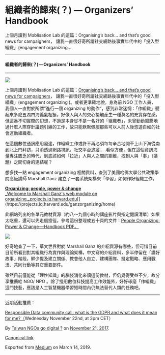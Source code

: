 組織者的歸來(？) — Organizers’ Handbook
================================

上個月讀到 Moblisation Lab 的這篇：Organising’s back… and that’s good news for campaigners， 讓我一直很好奇所謂社交網路後事實年代中的「投入型組織」(engagement organizing…

* * *

#### 組織者的歸來(？) — Organizers’ Handbook

* * *

![](https://cdn-images-1.medium.com/max/800/1*lraArQjd3DMbzgQ6RKvGmw.png)

上個月讀到 Moblisation Lab 的這篇：[Organising’s back… and that’s good news for campaigners](https://mobilisationlab.org/engagement-organising-winning-campaigns/)， 讓我一直很好奇所謂社交網路後事實年代中的「投入型組織」(engagement organizing )。或者更準確地說，身為前 NGO 工作人員，我個人一直對於所謂”進行一個 organizing 的動作“，感到非常迷惘：「作組織」聽起來多麼五湖四海義氣相挺，好像人與人的交心接觸産生一種莫名的充實存在感。但這番不切實際的幻想，不過是本身從不是一名好的「組織者」，未曾勤勤懇懇地過什麼人際穿針議題引線的工作，故只能默默佩服那些可以人前人後悠遊自如的社會運動組織者。

在這個數位通訊應用發達，作組織工作或許不再必須每每辛苦地開車上山下海從南到北上門拜訪，只消透過網路視訊，社交平台追蹤…..看似方便，但在這個資訊海量專注匱乏的時代，到底該如何「拉近」人與人之間的距離，找到人與「事」（議題）之間切身的連結呢？

想多找一點 engagement organizing 相關資料，查到了美國哈佛大學公共政策學院高級講師 Marshall Ganz 建立了一套系統架構來「學習」如何作好組織工作。

[**Organizing: people, power & change**  
_Welcome to Marshall Ganz's web module on organizing._projects.iq.harvard.edu](https://projects.iq.harvard.edu/ganzorganizing/home "https://projects.iq.harvard.edu/ganzorganizing/home")[](https://projects.iq.harvard.edu/ganzorganizing/home)

此網站列出的各單元教材資源（約八～九個小時的講座影片與指定閱讀清單）如果太吃重，還可以先走個捷徑，參考這份整理成五十頁的文件：[People Organizing: Power & Change — Handbook PDF。](http://d3n8a8pro7vhmx.cloudfront.net/themes/52e6e37401925b6f9f000002/attachments/original/1423171411/Organizers_Handbook.pdf?1423171411)

![](https://cdn-images-1.medium.com/max/800/1*DfUiG40BVzZVIyKD4u4DoQ.png)

好奇地查了一下，華文世界對於 Marshall Ganz 的介紹資源有哪些，但可惜目前目前所看到對其組織行為實作與理論架構，中文寫的介紹資料，多半停留在「講好故事」階段，鮮少提及建立關係、教會他人自立、建構團隊、擬定戰略、應用戰法、共同行動等其它重要部件。

雖然目前僅能從「理性知識」的腦袋消化來讀這份教材，但仍覺得受益不少，故分享推薦給 NGO/ NPO 。除了擅用數位科技提高工作效能外，好好琢磨「作組織」這門技藝，應該是人工智慧機器學習短時間內仍無法替代人類的任務吧。

* * *

近期活動推薦：

[Responsible Data community call: what is the GDPR and what does it mean for me?（](https://responsibledata.io/community-call-gdpr-and-you/)Wednesday November 22nd, at 3pm CET）

By [Taiwan NGOs go digital ?](https://medium.com/@twngo) on [November 21, 2017](https://medium.com/p/18dc5ca7fb4e).

[Canonical link](https://medium.com/@twngo/%E7%B5%84%E7%B9%94%E8%80%85%E7%9A%84%E6%AD%B8%E4%BE%86-organizers-handbook-18dc5ca7fb4e)

Exported from [Medium](https://medium.com) on March 14, 2019.